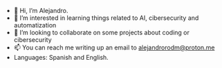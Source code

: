 - 👋 Hi, I’m Alejandro.
- 👀 I’m interested in learning things related to AI, cibersecurity and automatization
- 💞️ I’m looking to collaborate on some projects about coding or cibersecurity
- 📫 You can reach me writing up an email to alejandrorodm@proton.me
- Languages: Spanish and English.
